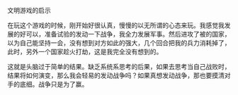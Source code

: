 文明游戏的启示  

在玩这个游戏的时候，刚开始好很认真，慢慢的以无所谓的心态来玩。我感觉我发展的好可以，准备试验的发动一下战争，我全力发展军事。然后进攻了被的国家，以为自己能坚持一会，没有想到对方如此的强大，几个回合把我的兵力消耗掉了，此时，另外一个国家趁火打劫，这是我完全没有想到的。  

这就是头脑过于简单的结果。缺乏系统系思考的后果，如果去思考当自己战败时，结果将如何演变，那么我会轻易的发动战争吗？如果真想发动战争，那也要摸清对手的底细。战争只是为了赢。